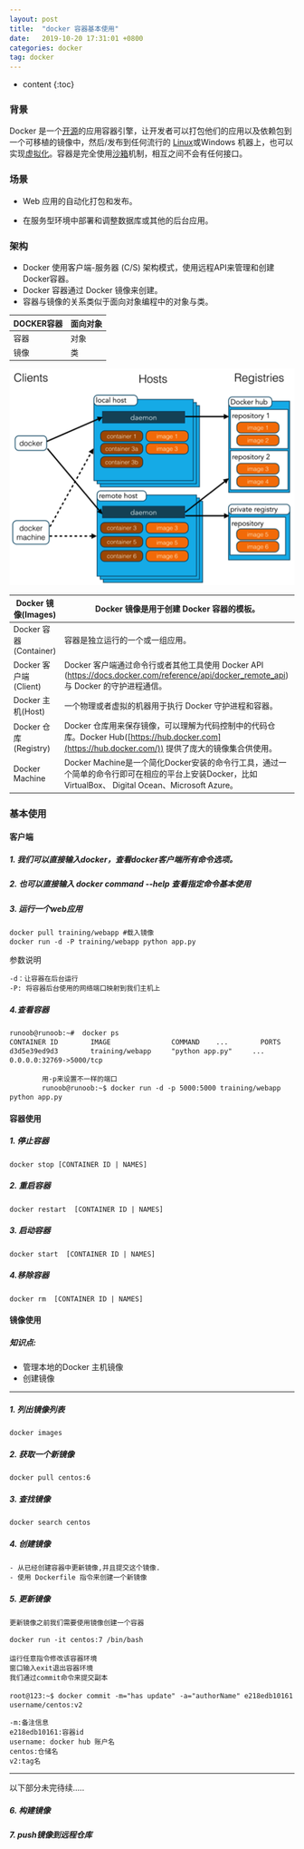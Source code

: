 ```yaml
---
layout: post
title:  "docker 容器基本使用"
date:   2019-10-20 17:31:01 +0800
categories: docker
tag: docker
---
```


* content
{:toc}


### 背景

Docker 是一个[开源](https://baike.baidu.com/item/%E5%BC%80%E6%BA%90/246339)的应用容器引擎，让开发者可以打包他们的应用以及依赖包到一个可移植的镜像中，然后/发布到任何流行的 [Linux](https://baike.baidu.com/item/Linux)或Windows 机器上，也可以实现[虚拟化](https://baike.baidu.com/item/%E8%99%9A%E6%8B%9F%E5%8C%96/547949)。容器是完全使用[沙箱](https://baike.baidu.com/item/%E6%B2%99%E7%AE%B1/393318)机制，相互之间不会有任何接口。

### 场景

- Web 应用的自动化打包和发布。

- 在服务型环境中部署和调整数据库或其他的后台应用。

### 架构
- Docker 使用客户端-服务器 (C/S) 架构模式，使用远程API来管理和创建Docker容器。
- Docker 容器通过 Docker 镜像来创建。
- 容器与镜像的关系类似于面向对象编程中的对象与类。

| DOCKER容器 | 面向对象 |
| ---------- | -------- |
| 容器        | 对象       |
| 镜像        |类          |

![架构图](./images/_0001_1.png)

| Docker 镜像(Images)    | Docker 镜像是用于创建 Docker 容器的模板。                    |
| ---------------------- | ------------------------------------------------------------ |
| Docker 容器(Container) | 容器是独立运行的一个或一组应用。                             |
| Docker 客户端(Client)  | Docker 客户端通过命令行或者其他工具使用 Docker API (<https://docs.docker.com/reference/api/docker_remote_api>) 与 Docker 的守护进程通信。 |
| Docker 主机(Host)      | 一个物理或者虚拟的机器用于执行 Docker 守护进程和容器。       |
| Docker 仓库(Registry)  | Docker 仓库用来保存镜像，可以理解为代码控制中的代码仓库。Docker Hub([https://hub.docker.com](https://hub.docker.com/)) 提供了庞大的镜像集合供使用。 |
| Docker Machine         | Docker Machine是一个简化Docker安装的命令行工具，通过一个简单的命令行即可在相应的平台上安装Docker，比如VirtualBox、 Digital Ocean、Microsoft Azure。 |

### 基本使用
#### 客户端

##### 1. 我们可以直接输入docker，查看docker客户端所有命令选项。
##### 2. 也可以直接输入 docker command --help 查看指定命令基本使用
##### 3. 运行一个web应用


```
docker pull training/webapp #载入镜像
docker run -d -P training/webapp python app.py 
```
参数说明
	
	-d：让容器在后台运行
	-P: 将容器后台使用的网络端口映射到我们主机上

##### 4.查看容器

```
runoob@runoob:~#  docker ps
CONTAINER ID        IMAGE               COMMAND    ...        PORTS                
d3d5e39ed9d3        training/webapp     "python app.py"     ...        0.0.0.0:32769->5000/tcp

		用-p来设置不一样的端口
		runoob@runoob:~$ docker run -d -p 5000:5000 training/webapp python app.py
```

#### 容器使用

##### 1. 停止容器 

```
docker stop [CONTAINER ID | NAMES]
```
##### 2. 重启容器
```
docker restart  [CONTAINER ID | NAMES]
```
##### 3. 启动容器
```
docker start  [CONTAINER ID | NAMES]
```
##### 4.移除容器
```
docker rm  [CONTAINER ID | NAMES]   	
```

#### 镜像使用
##### 知识点:
- 管理本地的Docker 主机镜像
- 创建镜像

------

##### 1. 列出镜像列表
```
docker images
```
##### 2. 获取一个新镜像
```
docker pull centos:6 	
```
##### 3. 查找镜像
```
docker search centos
```
##### 4. 创建镜像
 	- 从已经创建容器中更新镜像,并且提交这个镜像.
 	- 使用 Dockerfile 指令来创建一个新镜像
##### 5. 更新镜像
 	更新镜像之前我们需要使用镜像创建一个容器
```
docker run -it centos:7 /bin/bash

运行任意指令修改该容器环境
窗口输入exit退出容器环境
我们通过commit命令来提交副本

root@123:~$ docker commit -m="has update" -a="authorName" e218edb10161 username/centos:v2
```
	-m:备注信息	
	e218edb10161:容器id
	username: docker hub 账户名
	centos:仓储名
	v2:tag名
	

------

以下部分未完待续.....
##### 6. 构建镜像

##### 7. push镜像到远程仓库

